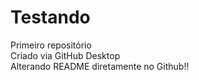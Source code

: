 # Testando
 Primeiro repositório  
 Criado via GitHub Desktop  
 Alterando README diretamente no Github!!
 
